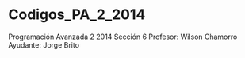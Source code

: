Codigos_PA_2_2014
=================

Programación Avanzada 2 2014
Sección 6
Profesor: Wilson Chamorro
Ayudante: Jorge Brito
